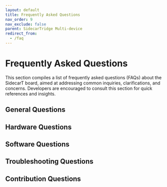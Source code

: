 ```yaml
---
layout: default
title: Frequently Asked Questions
nav_order: 9
nav_exclude: false
parent: SidecarTridge Multi-device
redirect_from:
  - /faq
---
```


# Frequently Asked Questions
This section compiles a list of frequently asked questions (FAQs) about the SidecarT board, aimed at addressing common inquiries, clarifications, and concerns. Developers are encouraged to consult this section for quick references and insights.

## General Questions

## Hardware Questions

## Software Questions

## Troubleshooting Questions

## Contribution Questions
